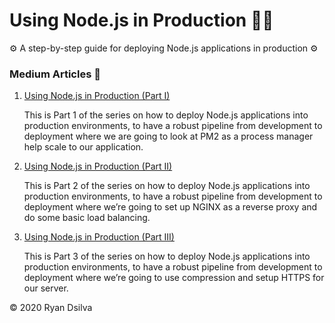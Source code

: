 # Using Node.js in Production 👨‍💻

⚙️ A step-by-step guide for deploying Node.js applications in production ⚙️

### Medium Articles 📑

1. [Using Node.js in Production (Part I)](https://medium.com/javascript-in-plain-english/using-node-js-in-production-i-e747e4091934)

   This is Part 1 of the series on how to deploy Node.js applications into production environments, to have a robust pipeline from development to deployment where we are going to look at PM2 as a process manager help scale to our application.

2. [Using Node.js in Production (Part II)](https://medium.com/javascript-in-plain-english/using-node-js-in-production-ii-c3906990e61e)

   This is Part 2 of the series on how to deploy Node.js applications into production environments, to have a robust pipeline from development to deployment where we’re going to set up NGINX as a reverse proxy and do some basic load balancing.

3. [Using Node.js in Production (Part III)](https://medium.com/javascript-in-plain-english/using-node-js-in-production-part-iii-5a7a3f2fe942)

   This is Part 3 of the series on how to deploy Node.js applications into production environments, to have a robust pipeline from development to deployment where we’re going to use compression and setup HTTPS for our server.

&copy; 2020 Ryan Dsilva
